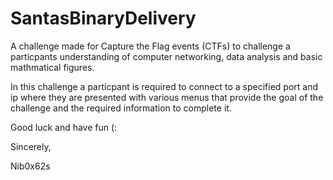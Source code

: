 # SantasBinaryDelivery
A challenge made for Capture the Flag events (CTFs) to challenge a particpants understanding of computer networking, data analysis and basic mathmatical figures. 

In this challenge a particpant is required to connect to a specified port and ip where they are presented with various menus that provide the goal of the challenge and the required information to complete it.

Good luck and have fun (:

Sincerely,

Nib0x62s
